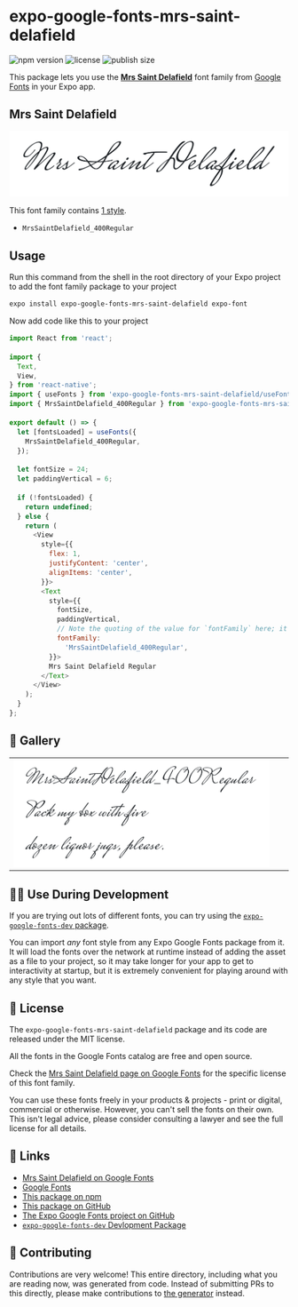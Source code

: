 # expo-google-fonts-mrs-saint-delafield

![npm version](https://flat.badgen.net/npm/v/expo-google-fonts-mrs-saint-delafield)
![license](https://flat.badgen.net/github/license/expo/google-fonts)
![publish size](https://flat.badgen.net/packagephobia/install/expo-google-fonts-mrs-saint-delafield)

This package lets you use the [**Mrs Saint Delafield**](https://fonts.google.com/specimen/Mrs+Saint+Delafield) font family from [Google Fonts](https://fonts.google.com/) in your Expo app.

## Mrs Saint Delafield

![Mrs Saint Delafield](./font-family.png)

This font family contains [1 style](#-gallery).

- `MrsSaintDelafield_400Regular`

## Usage

Run this command from the shell in the root directory of your Expo project to add the font family package to your project
```sh
expo install expo-google-fonts-mrs-saint-delafield expo-font
```

Now add code like this to your project
```js
import React from 'react';

import {
  Text,
  View,
} from 'react-native';
import { useFonts } from 'expo-google-fonts-mrs-saint-delafield/useFonts';
import { MrsSaintDelafield_400Regular } from 'expo-google-fonts-mrs-saint-delafield/400Regular';

export default () => {
  let [fontsLoaded] = useFonts({
    MrsSaintDelafield_400Regular,
  });

  let fontSize = 24;
  let paddingVertical = 6;

  if (!fontsLoaded) {
    return undefined;
  } else {
    return (
      <View
        style={{
          flex: 1,
          justifyContent: 'center',
          alignItems: 'center',
        }}>
        <Text
          style={{
            fontSize,
            paddingVertical,
            // Note the quoting of the value for `fontFamily` here; it expects a string!
            fontFamily:
              'MrsSaintDelafield_400Regular',
          }}>
          Mrs Saint Delafield Regular
        </Text>
      </View>
    );
  }
};

```

## 🔡 Gallery


||||
|-|-|-|
|![MrsSaintDelafield_400Regular](.//400Regular/MrsSaintDelafield_400Regular.ttf.png)||||


## 👩‍💻 Use During Development

If you are trying out lots of different fonts, you can try using the [`expo-google-fonts-dev` package](https://github.com/freeboub/google-fonts/tree/master/font-packages/dev#readme).

You can import *any* font style from any Expo Google Fonts package from it. It will load the fonts
over the network at runtime instead of adding the asset as a file to your project, so it may take longer
for your app to get to interactivity at startup, but it is extremely convenient
for playing around with any style that you want.

## 📖 License

The `expo-google-fonts-mrs-saint-delafield` package and its code are released under the MIT license.

All the fonts in the Google Fonts catalog are free and open source.

Check the [Mrs Saint Delafield page on Google Fonts](https://fonts.google.com/specimen/Mrs+Saint+Delafield) for the specific license of this font family.

You can use these fonts freely in your products & projects - print or digital, commercial or otherwise. However, you can't sell the fonts on their own. This isn't legal advice, please consider consulting a lawyer and see the full license for all details.

## 🔗 Links

- [Mrs Saint Delafield on Google Fonts](https://fonts.google.com/specimen/Mrs+Saint+Delafield)
- [Google Fonts](https://fonts.google.com/)
- [This package on npm](https://www.npmjs.com/package/expo-google-fonts-mrs-saint-delafield)
- [This package on GitHub](https://github.com/freeboub/google-fonts/tree/master/font-packages/mrs-saint-delafield)
- [The Expo Google Fonts project on GitHub](https://github.com/freeboub/google-fonts)
- [`expo-google-fonts-dev` Devlopment Package](https://github.com/freeboub/google-fonts/tree/master/font-packages/dev)

## 🤝 Contributing

Contributions are very welcome! This entire directory, including what you are reading now, was generated from code. Instead of submitting PRs to this directly, please make contributions to [the generator](https://github.com/freeboub/google-fonts/tree/master/packages/generator) instead.
